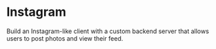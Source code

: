 # Instagram
Build an Instagram-like client with a custom backend server that allows users to post photos and view their feed.
